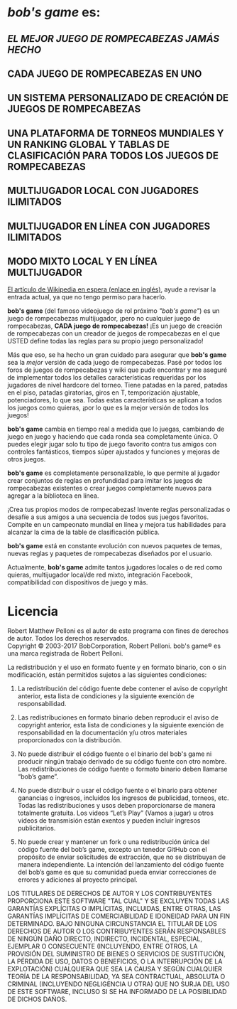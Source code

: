 # *bob's game* es:

## *EL MEJOR JUEGO DE ROMPECABEZAS JAMÁS HECHO*

## CADA JUEGO DE ROMPECABEZAS EN UNO

## UN SISTEMA PERSONALIZADO DE CREACIÓN DE JUEGOS DE ROMPECABEZAS

## UNA PLATAFORMA DE TORNEOS MUNDIALES Y UN RANKING GLOBAL Y TABLAS DE CLASIFICACIÓN PARA TODOS LOS JUEGOS DE ROMPECABEZAS

## MULTIJUGADOR LOCAL CON JUGADORES ILIMITADOS

## MULTIJUGADOR EN LÍNEA CON JUGADORES ILIMITADOS

## MODO MIXTO LOCAL Y EN LÍNEA MULTIJUGADOR

[El artículo de Wikipedia en espera (enlace en inglés)](https://en.wikipedia.org/w/index.php?title=Bob%27s_Game&oldid=713042467), ayude a revisar la entrada actual, ya que no tengo permiso para hacerlo.

**bob's game** (del famoso videojuego de rol próximo *"bob's game"*) es un juego de rompecabezas multijugador, ¡pero no cualquier juego de rompecabezas, **CADA juego de rompecabezas!** ¡Es un juego de creación de rompecabezas con un creador de juegos de rompecabezas en el que USTED define todas las reglas para su propio juego personalizado!

Más que eso, se ha hecho un gran cuidado para asegurar que **bob's game** sea la *mejor* versión de cada juego de rompecabezas. Pasé por todos los foros de juegos de rompecabezas y wiki que pude encontrar y me aseguré de implementar todos los detalles características requeridas por los jugadores de nivel hardcore del torneo. Tiene patadas en la pared, patadas en el piso, patadas giratorias, giros en T, temporización ajustable, potenciadores, lo que sea. Todas estas características se aplican a todos los juegos como quieras, ¡por lo que es la mejor versión de todos los juegos!

**bob's game** cambia en tiempo real a medida que lo juegas, cambiando de juego en juego y haciendo que cada ronda sea completamente única. O puedes elegir jugar solo tu tipo de juego favorito contra tus amigos con controles fantásticos, tiempos súper ajustados y funciones y mejoras de otros juegos.

**bob's game** es completamente personalizable, lo que permite al jugador crear conjuntos de reglas en profundidad para imitar los juegos de rompecabezas existentes o crear juegos completamente nuevos para agregar a la biblioteca en línea.

¡Crea tus propios modos de rompecabezas! Invente reglas personalizadas o desafíe a sus amigos a una secuencia de todos sus juegos favoritos. Compite en un campeonato mundial en línea y mejora tus habilidades para alcanzar la cima de la table de clasificación pública.

**bob's game** está en constante evolución con nuevos paquetes de temas, nuevas reglas y paquetes de rompecabezas diseñados por el usuario.

Actualmente, **bob's game** admite tantos jugadores locales o de red como quieras, multijugador local/de red mixto, integración Facebook, compatibilidad con dispositivos de juego y más.

# Licencia
Robert Matthew Pelloni es el autor de este programa con fines de derechos de autor. Todos los derechos reservados.<br />
Copyright © 2003-2017 BobCorporation, Robert Pelloni. bob's game® es una marca registrada de Robert Pelloni.

La redistribución y el uso en formato fuente y en formato binario, con o sin modificación, están permitidos sujetos a las siguientes condiciones:

1. La redistribución del código fuente debe contener el aviso de copyright anterior, esta lista de condiciones y la siguiente exención de responsabilidad.

2. Las redistribuciones en formato binario deben reproducir el aviso de copyright anterior, esta lista de condiciones y la siguiente exención de responsabilidad en la documentación y/u otros materiales proporcionados con la distribución.

3. No puede distribuir el código fuente o el binario del bob's game ni producir ningún trabajo derivado de su código fuente con otro nombre. Las redistribuciones de código fuente o formato binario deben llamarse “bob’s game”.

4. No puede distribuir o usar el código fuente o el binario para obtener ganancias o ingresos, incluidos los ingresos de publicidad, torneos, etc. Todas las redistribuciones y usos deben proporcionarse de manera totalmente gratuita. Los videos “Let’s Play” (Vamos a jugar) u otros videos de transmisión están exentos y pueden incluir ingresos publicitarios.

5. No puede crear y mantener un fork o una redistribución única del código fuente del bob’s game, excepto un tenedor GitHub con el propósito de enviar solicitudes de extracción, que no se distribuyan de manera independiente. La intención del lanzamiento del código fuente del bob’s game es que su comunidad pueda enviar correcciones de errores y adiciones al proyecto principal.

LOS TITULARES DE DERECHOS DE AUTOR Y LOS CONTRIBUYENTES PROPORCIONA ESTE SOFTWARE "TAL CUAL" Y SE EXCLUYEN TODAS LAS GARANTÍAS EXPLÍCITAS O IMPLÍCITAS, INCLUIDAS, ENTRE OTRAS, LAS GARANTÍAS IMPLÍCITAS DE COMERCIABILIDAD E IDONEIDAD PARA UN FIN DETERMINADO. BAJO NINGUNA CIRCUNSTANCIA EL TITULAR DE LOS DERECHOS DE AUTOR O LOS CONTRIBUYENTES SERÁN RESPONSABLES DE NINGÚN DAÑO DIRECTO, INDIRECTO, INCIDENTAL, ESPECIAL, EJEMPLAR O CONSECUENTE (INCLUYENDO, ENTRE OTROS, LA PROVISIÓN DEL SUMINISTRO DE BIENES O SERVICIOS DE SUSTITUCIÓN, LA PÉRDIDA DE USO, DATOS O BENEFICIOS, O LA INTERRUPCIÓN DE LA EXPLOTACIÓN) CUALQUIERA QUE SEA LA CAUSA Y SEGÚN CUALQUIER TEORÍA DE LA RESPONSABILIDAD, YA SEA CONTRACTUAL, ABSOLUTA O CRIMINAL (INCLUYENDO NEGLIGENCIA U OTRA) QUE NO SURJA DEL USO DE ESTE SOFTWARE, INCLUSO SI SE HA INFORMADO DE LA POSIBILIDAD DE DICHOS DAÑOS.
